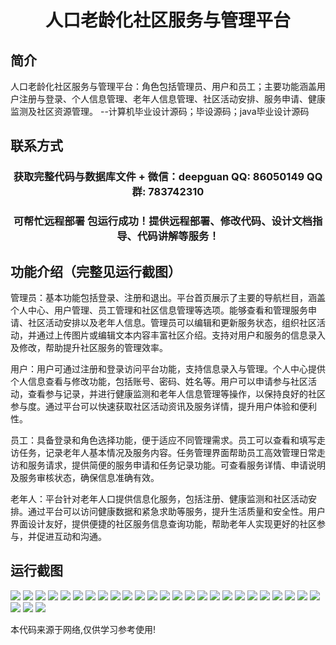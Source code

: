 <p><h1 align="center">人口老龄化社区服务与管理平台</h1></p>

## 简介
人口老龄化社区服务与管理平台：角色包括管理员、用户和员工；主要功能涵盖用户注册与登录、个人信息管理、老年人信息管理、社区活动安排、服务申请、健康监测及社区资源管理。    --计算机毕业设计源码；毕设源码；java毕业设计源码


## 联系方式
<p><h3 align="center">获取完整代码与数据库文件 + 微信：deepguan QQ: 86050149 QQ群: 783742310</h3></p>
<p><h3 align="center">可帮忙远程部署 包运行成功！提供远程部署、修改代码、设计文档指导、代码讲解等服务！</h3></p>

## 功能介绍（完整见运行截图）
管理员：基本功能包括登录、注册和退出。平台首页展示了主要的导航栏目，涵盖个人中心、用户管理、员工管理和社区信息管理等选项。能够查看和管理服务申请、社区活动安排以及老年人信息。管理员可以编辑和更新服务状态，组织社区活动，并通过上传图片或编辑文本内容丰富社区介绍。支持对用户和服务的信息录入及修改，帮助提升社区服务的管理效率。

用户：用户可通过注册和登录访问平台功能，支持信息录入与管理。个人中心提供个人信息查看与修改功能，包括账号、密码、姓名等。用户可以申请参与社区活动，查看参与记录，并进行健康监测和老年人信息管理等操作，以保持良好的社区参与度。通过平台可以快速获取社区活动资讯及服务详情，提升用户体验和便利性。

员工：具备登录和角色选择功能，便于适应不同管理需求。员工可以查看和填写走访任务，记录老年人基本情况及服务内容。任务管理界面帮助员工高效管理日常走访和服务请求，提供简便的服务申请和任务记录功能。可查看服务详情、申请说明及服务审核状态，确保信息准确有效。

老年人：平台针对老年人口提供信息化服务，包括注册、健康监测和社区活动安排。通过平台可以访问健康数据和紧急求助等服务，提升生活质量和安全性。用户界面设计友好，提供便捷的社区服务信息查询功能，帮助老年人实现更好的社区参与，并促进互动和沟通。


## 运行截图
![](img/001.jpg)
![](img/002.jpg)
![](img/003.jpg)
![](img/004.jpg)
![](img/005.jpg)
![](img/006.jpg)
![](img/007.jpg)
![](img/008.jpg)
![](img/009.jpg)
![](img/010.jpg)
![](img/011.jpg)
![](img/012.jpg)
![](img/013.jpg)
![](img/014.jpg)
![](img/015.jpg)
![](img/016.jpg)
![](img/017.jpg)
![](img/018.jpg)
![](img/019.jpg)
![](img/020.jpg)
![](img/021.jpg)
![](img/022.jpg)
![](img/023.jpg)
![](img/024.jpg)
![](img/025.jpg)
![](img/026.jpg)
![](img/027.jpg)
![](img/028.jpg)

<p>本代码来源于网络,仅供学习参考使用!</p>
